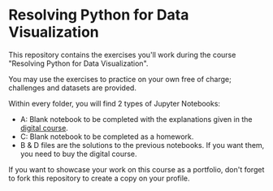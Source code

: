# Resolving Python for Data Visualization

This repository contains the exercises you'll work during the course "Resolving Python for Data Visualization".

You may use the exercises to practice on your own free of charge; challenges and datasets are provided.

Within every folder, you will find 2 types of Jupyter Notebooks:

- A: Blank notebook to be completed with the explanations given in the [digital course](https://courses.resolvingpython.com/data-visualization).
- C: Blank notebook to be completed as a homework.
- B & D files are the solutions to the previous notebooks. If you want them, you need to buy the digital course.

If you want to showcase your work on this course as a portfolio, don't forget to fork this repository to create a copy on your profile.